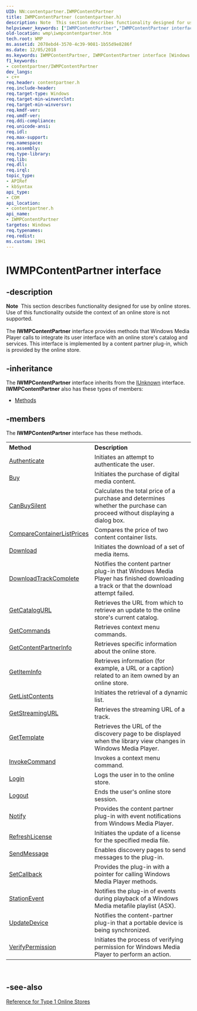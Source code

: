 ```yaml
---
UID: NN:contentpartner.IWMPContentPartner
title: IWMPContentPartner (contentpartner.h)
description: Note  This section describes functionality designed for use by online stores.helpviewer_keywords: ["IWMPContentPartner","IWMPContentPartner interface [Windows Media Player]","IWMPContentPartner interface [Windows Media Player]","described","IWMPContentPartnerInterface","contentpartner/IWMPContentPartner","wmp.iwmpcontentpartner"]
old-location: wmp\iwmpcontentpartner.htm
tech.root: WMP
ms.assetid: 2078ebd4-3570-4c39-9081-1b55d9e8286f
ms.date: 12/05/2018
ms.keywords: IWMPContentPartner, IWMPContentPartner interface [Windows Media Player], IWMPContentPartner interface [Windows Media Player],described, IWMPContentPartnerInterface, contentpartner/IWMPContentPartner, wmp.iwmpcontentpartner
f1_keywords:
- contentpartner/IWMPContentPartner
dev_langs:
- c++
req.header: contentpartner.h
req.include-header: 
req.target-type: Windows
req.target-min-winverclnt: 
req.target-min-winversvr: 
req.kmdf-ver: 
req.umdf-ver: 
req.ddi-compliance: 
req.unicode-ansi: 
req.idl: 
req.max-support: 
req.namespace: 
req.assembly: 
req.type-library: 
req.lib: 
req.dll: 
req.irql: 
topic_type:
- APIRef
- kbSyntax
api_type:
- COM
api_location:
- contentpartner.h
api_name:
- IWMPContentPartner
targetos: Windows
req.typenames: 
req.redist: 
ms.custom: 19H1
---
```


# IWMPContentPartner interface


## -description



<div class="alert"><b>Note</b>  This section describes functionality designed for use by online stores. Use of this functionality outside the context of an online store is not supported.</div>
<div> </div>
The <b>IWMPContentPartner</b> interface provides methods that Windows Media Player calls to integrate its user interface with an online store's catalog and services. This interface is implemented by a content partner plug-in, which is provided by the online store.




## -inheritance

The <b xmlns:loc="http://microsoft.com/wdcml/l10n">IWMPContentPartner</b> interface inherits from the <a href="https://docs.microsoft.com/windows/desktop/api/unknwn/nn-unknwn-iunknown">IUnknown</a> interface. <b>IWMPContentPartner</b> also has these types of members:
<ul>
<li><a href="https://docs.microsoft.com/">Methods</a></li>
</ul>

## -members

The <b>IWMPContentPartner</b> interface has these methods.
<table class="members" id="memberListMethods">
<tr>
<th align="left" width="37%">Method</th>
<th align="left" width="63%">Description</th>
</tr>
<tr data="declared;">
<td align="left" width="37%">
<a href="https://docs.microsoft.com/windows/desktop/api/contentpartner/nf-contentpartner-iwmpcontentpartner-authenticate">Authenticate</a>
</td>
<td align="left" width="63%">
Initiates an attempt to authenticate the user.

</td>
</tr>
<tr data="declared;">
<td align="left" width="37%">
<a href="https://docs.microsoft.com/windows/desktop/api/contentpartner/nf-contentpartner-iwmpcontentpartner-buy">Buy</a>
</td>
<td align="left" width="63%">
Initiates the purchase of digital media content.

</td>
</tr>
<tr data="declared;">
<td align="left" width="37%">
<a href="https://docs.microsoft.com/windows/desktop/api/contentpartner/nf-contentpartner-iwmpcontentpartner-canbuysilent">CanBuySilent</a>
</td>
<td align="left" width="63%">
Calculates the total price of a purchase and determines whether the purchase can proceed without displaying a dialog box.

</td>
</tr>
<tr data="declared;">
<td align="left" width="37%">
<a href="https://docs.microsoft.com/windows/desktop/api/contentpartner/nf-contentpartner-iwmpcontentpartner-comparecontainerlistprices">CompareContainerListPrices</a>
</td>
<td align="left" width="63%">
Compares the price of two content container lists.

</td>
</tr>
<tr data="declared;">
<td align="left" width="37%">
<a href="https://docs.microsoft.com/windows/desktop/api/contentpartner/nf-contentpartner-iwmpcontentpartner-download">Download</a>
</td>
<td align="left" width="63%">
Initiates the download of a set of media items.

</td>
</tr>
<tr data="declared;">
<td align="left" width="37%">
<a href="https://docs.microsoft.com/windows/desktop/api/contentpartner/nf-contentpartner-iwmpcontentpartner-downloadtrackcomplete">DownloadTrackComplete</a>
</td>
<td align="left" width="63%">
Notifies the content partner plug-in that Windows Media Player has finished downloading a track or that the download attempt failed.

</td>
</tr>
<tr data="declared;">
<td align="left" width="37%">
<a href="https://docs.microsoft.com/windows/desktop/api/contentpartner/nf-contentpartner-iwmpcontentpartner-getcatalogurl">GetCatalogURL</a>
</td>
<td align="left" width="63%">
Retrieves the URL from which to retrieve an update to the online store's current catalog.

</td>
</tr>
<tr data="declared;">
<td align="left" width="37%">
<a href="https://docs.microsoft.com/windows/desktop/api/contentpartner/nf-contentpartner-iwmpcontentpartner-getcommands">GetCommands</a>
</td>
<td align="left" width="63%">
Retrieves context menu commands.

</td>
</tr>
<tr data="declared;">
<td align="left" width="37%">
<a href="https://docs.microsoft.com/windows/desktop/api/contentpartner/nf-contentpartner-iwmpcontentpartner-getcontentpartnerinfo">GetContentPartnerInfo</a>
</td>
<td align="left" width="63%">
Retrieves specific information about the online store.

</td>
</tr>
<tr data="declared;">
<td align="left" width="37%">
<a href="https://docs.microsoft.com/windows/desktop/api/contentpartner/nf-contentpartner-iwmpcontentpartner-getiteminfo">GetItemInfo</a>
</td>
<td align="left" width="63%">
Retrieves information (for example, a URL or a caption) related to an item owned by an online store.

</td>
</tr>
<tr data="declared;">
<td align="left" width="37%">
<a href="https://docs.microsoft.com/windows/desktop/api/contentpartner/nf-contentpartner-iwmpcontentpartner-getlistcontents">GetListContents</a>
</td>
<td align="left" width="63%">
Initiates the retrieval of a dynamic list.

</td>
</tr>
<tr data="declared;">
<td align="left" width="37%">
<a href="https://docs.microsoft.com/windows/desktop/api/contentpartner/nf-contentpartner-iwmpcontentpartner-getstreamingurl">GetStreamingURL</a>
</td>
<td align="left" width="63%">
Retrieves the streaming URL of a track.

</td>
</tr>
<tr data="declared;">
<td align="left" width="37%">
<a href="https://docs.microsoft.com/windows/desktop/api/contentpartner/nf-contentpartner-iwmpcontentpartner-gettemplate">GetTemplate</a>
</td>
<td align="left" width="63%">
Retrieves the URL of the discovery page to be displayed when the library view changes in Windows Media Player.

</td>
</tr>
<tr data="declared;">
<td align="left" width="37%">
<a href="https://docs.microsoft.com/windows/desktop/api/contentpartner/nf-contentpartner-iwmpcontentpartner-invokecommand">InvokeCommand</a>
</td>
<td align="left" width="63%">
Invokes a context menu command.

</td>
</tr>
<tr data="declared;">
<td align="left" width="37%">
<a href="https://docs.microsoft.com/windows/desktop/api/contentpartner/nf-contentpartner-iwmpcontentpartner-login">Login</a>
</td>
<td align="left" width="63%">
Logs the user in to the online store.

</td>
</tr>
<tr data="declared;">
<td align="left" width="37%">
<a href="https://docs.microsoft.com/windows/desktop/api/contentpartner/nf-contentpartner-iwmpcontentpartner-logout">Logout</a>
</td>
<td align="left" width="63%">
Ends the user's online store session.

</td>
</tr>
<tr data="declared;">
<td align="left" width="37%">
<a href="https://docs.microsoft.com/windows/desktop/api/contentpartner/nf-contentpartner-iwmpcontentpartner-notify">Notify</a>
</td>
<td align="left" width="63%">
Provides the content partner plug-in with event notifications from Windows Media Player.

</td>
</tr>
<tr data="declared;">
<td align="left" width="37%">
<a href="https://docs.microsoft.com/windows/desktop/api/contentpartner/nf-contentpartner-iwmpcontentpartner-refreshlicense">RefreshLicense</a>
</td>
<td align="left" width="63%">
Initiates the update of a license for the specified media file.

</td>
</tr>
<tr data="declared;">
<td align="left" width="37%">
<a href="https://docs.microsoft.com/windows/desktop/api/contentpartner/nf-contentpartner-iwmpcontentpartner-sendmessage">SendMessage</a>
</td>
<td align="left" width="63%">
Enables discovery pages to send messages to the plug-in.

</td>
</tr>
<tr data="declared;">
<td align="left" width="37%">
<a href="https://docs.microsoft.com/windows/desktop/api/contentpartner/nf-contentpartner-iwmpcontentpartner-setcallback">SetCallback</a>
</td>
<td align="left" width="63%">
Provides the plug-in with a pointer for calling Windows Media Player methods.

</td>
</tr>
<tr data="declared;">
<td align="left" width="37%">
<a href="https://docs.microsoft.com/windows/desktop/api/contentpartner/nf-contentpartner-iwmpcontentpartner-stationevent">StationEvent</a>
</td>
<td align="left" width="63%">
Notifies the plug-in of events during playback of a Windows Media metafile playlist (ASX).

</td>
</tr>
<tr data="declared;">
<td align="left" width="37%">
<a href="https://docs.microsoft.com/windows/desktop/api/contentpartner/nf-contentpartner-iwmpcontentpartner-updatedevice">UpdateDevice</a>
</td>
<td align="left" width="63%">
Notifies the content-partner plug-in that a portable device is being synchronized.

</td>
</tr>
<tr data="declared;">
<td align="left" width="37%">
<a href="https://docs.microsoft.com/windows/desktop/api/contentpartner/nf-contentpartner-iwmpcontentpartner-verifypermission">VerifyPermission</a>
</td>
<td align="left" width="63%">
Initiates the process of verifying permission for Windows Media Player to perform an action.

</td>
</tr>
</table> 


## -see-also




<a href="https://docs.microsoft.com/windows/desktop/WMP/reference-for-type-1-online-stores">Reference for Type 1 Online Stores</a>
 

 

